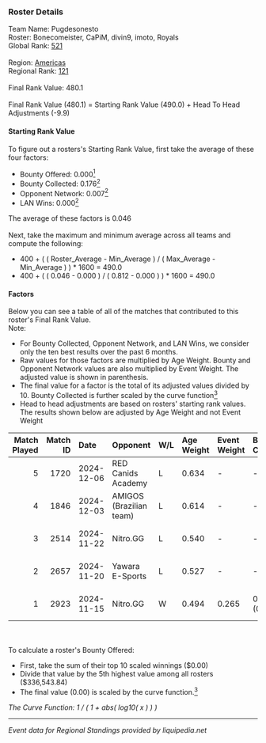 ### Roster Details<br />
Team Name: Pugdesonesto<br />
Roster: Bonecomeister, CaPiM, divin9, imoto, Royals<br />
Global Rank: [521](../../standings_global_2025_03_01.md)<br />
<br />
Region: [Americas]( ../../standings_americas_2025_03_01.md)<br />
Regional Rank: [121]( ../../standings_americas_2025_03_01.md)<br />
<br />
Final Rank Value:  480.1<br />
<br />
Final Rank Value (480.1) = Starting Rank Value (490.0) + Head To Head Adjustments (-9.9)<br />

#### Starting Rank Value<br />
To figure out a rosters's Starting Rank Value, first take the average of these four factors:<br />
- Bounty Offered: 0.000[<sup>1</sup>](#table2)
- Bounty Collected: 0.176[<sup>2</sup>](#table1)
- Opponent Network: 0.007[<sup>2</sup>](#table1)
- LAN Wins: 0.000[<sup>2</sup>](#table1)

The average of these factors is 0.046<br />
<br />
Next, take the maximum and minimum average across all teams and compute the following:<br />
- 400 + ( ( Roster_Average - Min_Average ) / ( Max_Average - Min_Average ) ) * 1600 = 490.0
- 400 + ( ( 0.046 - 0.000 ) / ( 0.812 - 0.000 ) ) * 1600 = 490.0


#### Factors<br />
Below you can see a table of all of the matches that contributed to this roster's Final Rank Value.<br />
Note:<br />

- For Bounty Collected, Opponent Network, and LAN Wins, we consider only the ten best results over the past 6 months.
- Raw values for those factors are multiplied by Age Weight. Bounty and Opponent Network values are also multiplied by Event Weight. The adjusted value is shown in parenthesis.
- The final value for a factor is the total of its adjusted values divided by 10. Bounty Collected is further scaled by the curve function[<sup>3</sup>](#curveFunction)
- Head to head adjustments are based on rosters' starting rank values. The results shown below are adjusted by Age Weight and not Event Weight
<span id="table1"></span><br />


| Match Played | Match ID | Date       | Opponent                | W/L | Age Weight | Event Weight | Bounty Collected | Opponent Network | LAN Wins  | H2H Adj. | Roster                                      |
| -: | -: | :- | :- | :- | :- | :- | :- | :- | :- | -: | :- |
|            5 |     1720 | 2024-12-06 | RED Canids Academy      | L   | 0.634      | -            | -                | -                | -         |    -4.03 | Bonecomeister, CaPiM, divin9, imoto, Royals |
|            4 |     1846 | 2024-12-03 | AMIGOS (Brazilian team) | L   | 0.614      | -            | -                | -                | -         |    -8.95 | Bonecomeister, CaPiM, divin9, imoto, Royals |
|            3 |     2514 | 2024-11-22 | Nitro.GG                | L   | 0.540      | -            | -                | -                | -         |    -4.52 | Bonecomeister, divin9, imoto, phx, Royals   |
|            2 |     2657 | 2024-11-20 | Yawara E-Sports         | L   | 0.527      | -            | -                | -                | -         |    -3.68 | Bonecomeister, divin9, imoto, phx, Royals   |
|            1 |     2923 | 2024-11-15 | Nitro.GG                | W   | 0.494      | 0.265        | 0.002 (0.000)    | 0.518 (0.068)    | 0 (0.000) |    11.28 | Bonecomeister, divin9, imoto, phx, Royals   |

<br />
<span id="table2"></span><br />
To calculate a roster's Bounty Offered:<br />

- First, take the sum of their top 10 scaled winnings ($0.00)
- Divide that value by the 5th highest value among all rosters ($336,543.84)
- The final value (0.00) is scaled by the curve function.[<sup>3</sup>](#curveFunction)

<span id="curveFunction"></span>_The Curve Function: 1 / ( 1 + abs( log10( x ) ) )_<br />

---
_Event data for Regional Standings provided by liquipedia.net_<br />
